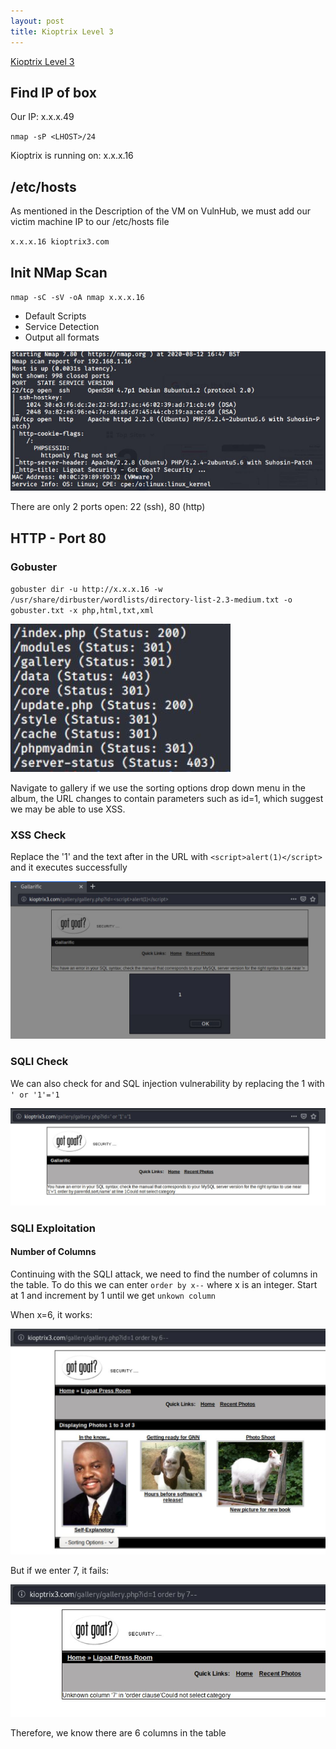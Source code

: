 ```yaml
---
layout: post
title: Kioptrix Level 3
---
```

[Kioptrix Level 3](https://www.vulnhub.com/entry/kioptrix-level-12-3,24/)

## Find IP of box
Our IP: x.x.x.49

`nmap -sP <LHOST>/24`

Kioptrix is running on: x.x.x.16  

## /etc/hosts

As mentioned in the Description of the VM on VulnHub, we must add our victim machine IP to our /etc/hosts file

`x.x.x.16 kioptrix3.com`

## Init NMap Scan

`nmap -sC -sV -oA nmap x.x.x.16`

 - Default Scripts
 - Service Detection
 - Output all formats
 
 ![Initial NMap Scan](/images/KioptrixL3/NMap1.JPG)
 
 There are only 2 ports open: 22 (ssh), 80 (http)

## HTTP - Port 80
### Gobuster

`gobuster dir -u http://x.x.x.16 -w /usr/share/dirbuster/wordlists/directory-list-2.3-medium.txt -o gobuster.txt -x php,html,txt,xml`

![Initial Gobuster Scan](/images/KioptrixL3/gobuster1.JPG)

Navigate to gallery if we use the sorting options drop down menu in the album, the URL changes to contain parameters such as id=1, which suggest we may be able to use XSS.

### XSS Check

Replace the '1' and the text after in the URL with `<script>alert(1)</script>` and it executes successfully

![XSS Check](/images/KioptrixL3/XSS1.JPG)

### SQLI Check

We can also check for and SQL injection vulnerability by replacing the 1 with `' or '1'='1` 

![SQLI Check](/images/KioptrixL3/SQLI1.JPG)

### SQLI Exploitation
#### Number of Columns

Continuing with the SQLI attack, we need to find the number of columns in the table. To do this we can enter `order by x--` where x is an integer. Start at 1 and increment by 1 until we get `unkown column`

When x=6, it works:

![SLQI Column correct](/images/KioptrixL3/SQLI2.JPG)

But if we enter 7, it fails:

![SQLI Column failure](/images/KioptrixL3/SQLI3.JPG)

Therefore, we know there are 6 columns in the table
